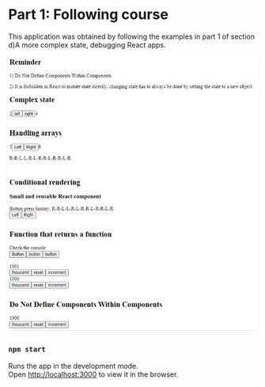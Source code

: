# Part 1: Following course

This application was obtained by following the examples in part 1 of section d)A more complex state, debugging React apps.

![](/part1/images/P1_EX_courseexample2_d.JPG)

### `npm start`

Runs the app in the development mode.<br />
Open [http://localhost:3000](http://localhost:3000) to view it in the browser.
